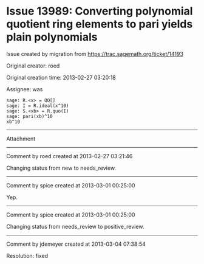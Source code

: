 # Issue 13989: Converting polynomial quotient ring elements to pari yields plain polynomials

Issue created by migration from https://trac.sagemath.org/ticket/14193

Original creator: roed

Original creation time: 2013-02-27 03:20:18

Assignee: was


```
sage: R.<x> = QQ[]
sage: I = R.ideal(x^10)
sage: S.<xb> = R.quo(I)
sage: pari(xb)^10
xb^10
```



---

Attachment


---

Comment by roed created at 2013-02-27 03:21:46

Changing status from new to needs_review.


---

Comment by spice created at 2013-03-01 00:25:00

Yep.


---

Comment by spice created at 2013-03-01 00:25:00

Changing status from needs_review to positive_review.


---

Comment by jdemeyer created at 2013-03-04 07:38:54

Resolution: fixed
